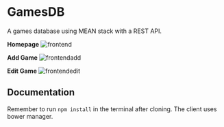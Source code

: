 # GamesDB
A games database using MEAN stack with a REST API.

<b>Homepage</b>
![frontend](https://i.imgur.com/FKvbZoe.png)

<b>Add Game</b>
![frontendadd](https://i.imgur.com/V7aJn09.png)

<b>Edit Game</b>
![frontendedit](https://i.imgur.com/jBQcYgO.png)

## Documentation
Remember to run `npm install` in the terminal after cloning.
The client uses bower manager.
